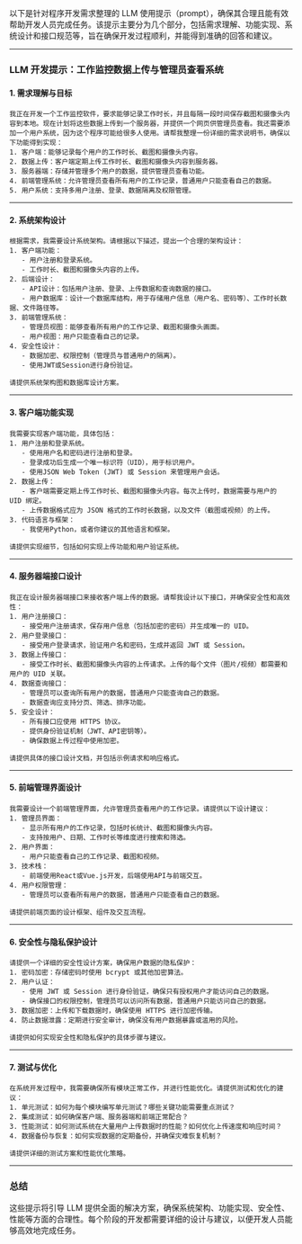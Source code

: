 以下是针对程序开发需求整理的 LLM 使用提示（prompt），确保其合理且能有效帮助开发人员完成任务。该提示主要分为几个部分，包括需求理解、功能实现、系统设计和接口规范等，旨在确保开发过程顺利，并能得到准确的回答和建议。

---

### **LLM 开发提示：工作监控数据上传与管理员查看系统**

#### **1. 需求理解与目标**

```text
我正在开发一个工作监控软件，要求能够记录工作时长，并且每隔一段时间保存截图和摄像头内容到本地。现在计划将这些数据上传到一个服务器，并提供一个网页供管理员查看。我还需要添加一个用户系统，因为这个程序可能给很多人使用。请帮我整理一份详细的需求说明书，确保以下功能得到实现：
1. 客户端：能够记录每个用户的工作时长、截图和摄像头内容。
2. 数据上传：客户端定期上传工作时长、截图和摄像头内容到服务器。
3. 服务器端：存储并管理多个用户的数据，提供管理员查看功能。
4. 前端管理系统：允许管理员查看所有用户的工作记录，普通用户只能查看自己的数据。
5. 用户系统：支持多用户注册、登录、数据隔离及权限管理。
```

---

#### **2. 系统架构设计**

```text
根据需求，我需要设计系统架构。请根据以下描述，提出一个合理的架构设计：
1. 客户端功能：
   - 用户注册和登录系统。
   - 工作时长、截图和摄像头内容的上传。
2. 后端设计：
   - API设计：包括用户注册、登录、上传数据和查询数据的接口。
   - 用户数据库：设计一个数据库结构，用于存储用户信息（用户名、密码等）、工作时长数据、文件路径等。
3. 前端管理系统：
   - 管理员视图：能够查看所有用户的工作记录、截图和摄像头画面。
   - 用户视图：用户只能查看自己的记录。
4. 安全性设计：
   - 数据加密、权限控制（管理员与普通用户的隔离）。
   - 使用JWT或Session进行身份验证。

请提供系统架构图和数据库设计方案。
```

---

#### **3. 客户端功能实现**

```text
我需要实现客户端功能，具体包括：
1. 用户注册和登录系统。
   - 使用用户名和密码进行注册和登录。
   - 登录成功后生成一个唯一标识符（UID），用于标识用户。
   - 使用JSON Web Token (JWT) 或 Session 来管理用户会话。
2. 数据上传：
   - 客户端需要定期上传工作时长、截图和摄像头内容。每次上传时，数据需要与用户的 UID 绑定。
   - 上传数据格式应为 JSON 格式的工作时长数据，以及文件（截图或视频）的上传。
3. 代码语言与框架：
   - 我使用Python，或者你建议的其他语言和框架。

请提供实现细节，包括如何实现上传功能和用户验证系统。
```

---

#### **4. 服务器端接口设计**

```text
我正在设计服务器端接口来接收客户端上传的数据。请帮我设计以下接口，并确保安全性和高效性：
1. 用户注册接口：
   - 接受用户注册请求，保存用户信息（包括加密的密码）并生成唯一的 UID。
2. 用户登录接口：
   - 接受用户登录请求，验证用户名和密码，生成并返回 JWT 或 Session。
3. 数据上传接口：
   - 接受工作时长、截图和摄像头内容的上传请求。上传的每个文件（图片/视频）都需要和用户的 UID 关联。
4. 数据查询接口：
   - 管理员可以查询所有用户的数据，普通用户只能查询自己的数据。
   - 数据查询应支持分页、筛选、排序功能。
5. 安全设计：
   - 所有接口应使用 HTTPS 协议。
   - 提供身份验证机制（JWT、API密钥等）。
   - 确保数据上传过程中使用加密。

请提供具体的接口设计文档，并包括示例请求和响应格式。
```

---

#### **5. 前端管理界面设计**

```text
我需要设计一个前端管理界面，允许管理员查看用户的工作记录。请提供以下设计建议：
1. 管理员界面：
   - 显示所有用户的工作记录，包括时长统计、截图和摄像头内容。
   - 支持按用户、日期、工作时长等维度进行搜索和筛选。
2. 用户界面：
   - 用户只能查看自己的工作记录、截图和视频。
3. 技术栈：
   - 前端使用React或Vue.js开发，后端使用API与前端交互。
4. 用户权限管理：
   - 管理员可以查看所有用户的数据，普通用户只能查看自己的数据。
   
请提供前端页面的设计框架、组件及交互流程。
```

---

#### **6. 安全性与隐私保护设计**

```text
请提供一个详细的安全性设计方案，确保用户数据的隐私保护：
1. 密码加密：存储密码时使用 bcrypt 或其他加密算法。
2. 用户认证：
   - 使用 JWT 或 Session 进行身份验证，确保只有授权用户才能访问自己的数据。
   - 确保接口的权限控制，管理员可以访问所有数据，普通用户只能访问自己的数据。
3. 数据加密：上传和下载数据时，确保使用 HTTPS 进行加密传输。
4. 防止数据泄露：定期进行安全审计，确保没有用户数据暴露或滥用的风险。

请提供如何实现安全性和隐私保护的具体步骤与建议。
```

---

#### **7. 测试与优化**

```text
在系统开发过程中，我需要确保所有模块正常工作，并进行性能优化。请提供测试和优化的建议：
1. 单元测试：如何为每个模块编写单元测试？哪些关键功能需要重点测试？
2. 集成测试：如何确保客户端、服务器端和前端正常配合？
3. 性能测试：如何测试系统在大量用户上传数据时的性能？如何优化上传速度和响应时间？
4. 数据备份与恢复：如何实现数据的定期备份，并确保灾难恢复机制？
   
请提供详细的测试方案和性能优化策略。
```

---

### **总结**

这些提示将引导 LLM 提供全面的解决方案，确保系统架构、功能实现、安全性、性能等方面的合理性。每个阶段的开发都需要详细的设计与建议，以便开发人员能够高效地完成任务。

